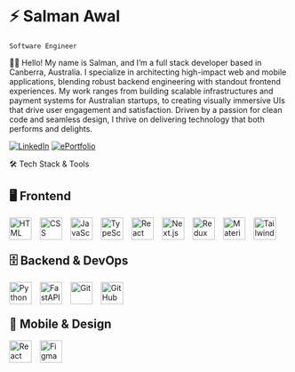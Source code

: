 # ⚡ Salman Awal
`Software Engineer`

👨🏽 Hello! My name is Salman, and I’m a full stack developer based in Canberra, Australia. I specialize in architecting high-impact web and mobile applications, blending robust backend engineering with standout frontend experiences. My work ranges from building scalable infrastructures and payment systems for Australian startups, to creating visually immersive UIs that drive user engagement and satisfaction. Driven by a passion for clean code and seamless design, I thrive on delivering technology that both performs and delights.

[![LinkedIn](https://img.shields.io/badge/LinkedIn-0077B5?style=for-the-badge&logo=linkedin&logoColor=white)](https://www.linkedin.com/in/salman-awal/)
[![ePortfolio](https://img.shields.io/badge/ePortfolio-red?style=for-the-badge&logo=google-chrome&logoColor=white)](https://www.salmanawal.com/)

🛠️ Tech Stack & Tools

## 🖥️ Frontend

<img align="left" alt="HTML" width="40px" style="padding-right:12px;" src="https://cdn.jsdelivr.net/gh/devicons/devicon/icons/html5/html5-plain.svg" />
<img align="left" alt="CSS" width="40px" style="padding-right:12px;" src="https://cdn.jsdelivr.net/gh/devicons/devicon/icons/css3/css3-plain.svg" />
<img align="left" alt="JavaScript" width="40px" style="padding-right:12px;" src="https://cdn.jsdelivr.net/gh/devicons/devicon/icons/javascript/javascript-plain.svg" />
<img align="left" alt="TypeScript" width="40px" style="padding-right:12px;" src="https://cdn.jsdelivr.net/gh/devicons/devicon/icons/typescript/typescript-plain.svg" />
<img align="left" alt="React" width="40px" style="padding-right:12px;" src="https://cdn.jsdelivr.net/gh/devicons/devicon/icons/react/react-original.svg" />
<img align="left" alt="Next.js" width="40px" style="padding-right:12px;" src="https://cdn.jsdelivr.net/gh/devicons/devicon/icons/nextjs/nextjs-original.svg" />
<img align="left" alt="Redux" width="40px" style="padding-right:12px;" src="https://cdn.jsdelivr.net/gh/devicons/devicon/icons/redux/redux-original.svg" />
<img align="left" alt="MaterialUI" width="40px" style="padding-right:12px;" src="https://cdn.jsdelivr.net/gh/devicons/devicon/icons/materialui/materialui-plain.svg" />
<img align="left" alt="Tailwind" width="40px" style="padding-right:12px;" src="https://www.vectorlogo.zone/logos/tailwindcss/tailwindcss-icon.svg" />

<br><br>

## 🗄️ Backend & DevOps

<img align="left" alt="Python" width="40px" style="padding-right:12px;" src="https://s3.dualstack.us-east-2.amazonaws.com/pythondotorg-assets/media/files/python-logo-only.svg" />
<img align="left" alt="FastAPI" width="40px" style="padding-right:12px;" src="https://logo.svgcdn.com/l/fastapi-icon.svg" />
<img align="left" alt="Git" width="40px" style="padding-right:12px;" src="https://cdn.jsdelivr.net/gh/devicons/devicon/icons/git/git-original.svg" />
<img align="left" alt="GitHub" width="40px" style="padding-right:12px;" src="https://cdn.jsdelivr.net/gh/devicons/devicon/icons/github/github-original.svg" />

<br><br>

## 📱 Mobile & Design

<img align="left" alt="React Native" width="40px" style="padding-right:12px;" src="https://raw.githubusercontent.com/kristerkari/react-native-svg-transformer/HEAD/images/react-native-logo.png" />
<img align="left" alt="Figma" width="40px" style="padding-right:12px;" src="https://upload.wikimedia.org/wikipedia/commons/thumb/3/33/Figma-logo.svg/1365px-Figma-logo.svg.png" />

<br>


<!-- Clear floats for icon overflow issues -->
<br clear="all"/>

